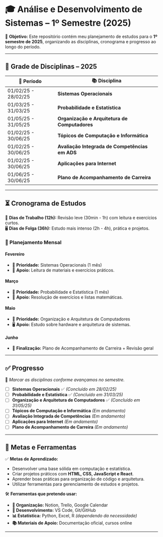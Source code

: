 # 🎓 Análise e Desenvolvimento de Sistemas – 1º Semestre (2025)

📌 **Objetivo:** Este repositório contém meu planejamento de estudos para o **1º semestre de 2025**, organizando as disciplinas, cronograma e progresso ao longo do período.

---

## 📅 **Grade de Disciplinas – 2025**
| 📆 Período | 📚 Disciplina |
|------------|--------------------------------------------|
| 01/02/25 - 28/02/25 | **Sistemas Operacionais** |
| 01/03/25 - 31/03/25 | **Probabilidade e Estatística** |
| 01/05/25 - 31/05/25 | **Organização e Arquitetura de Computadores** |
| 01/02/25 - 30/06/25 | **Tópicos de Computação e Informática** |
| 01/02/25 - 30/06/25 | **Avaliação Integrada de Competências em ADS** |
| 01/02/25 - 30/06/25 | **Aplicações para Internet** |
| 01/06/25 - 30/06/25 | **Plano de Acompanhamento de Carreira** |

---

## ⏳ **Cronograma de Estudos**
📖 **Dias de Trabalho (12h):** Revisão leve (30min - 1h) com leitura e exercícios curtos.  
🖥️ **Dias de Folga (36h):** Estudo mais intenso (2h - 4h), prática e projetos.  

### **📆 Planejamento Mensal**
#### **Fevereiro**
- 📌 **Prioridade:** Sistemas Operacionais (1 mês)  
- 📘 **Apoio:** Leitura de materiais e exercícios práticos.  

#### **Março**
- 📌 **Prioridade:** Probabilidade e Estatística (1 mês)  
- 🔢 **Apoio:** Resolução de exercícios e listas matemáticas.  

#### **Maio**
- 📌 **Prioridade:** Organização e Arquitetura de Computadores  
- 🖥️ **Apoio:** Estudo sobre hardware e arquitetura de sistemas.  

#### **Junho**
- 📌 **Finalização:** Plano de Acompanhamento de Carreira + Revisão geral  

---

## ✅ **Progresso**
📌 _Marcar as disciplinas conforme avançamos no semestre._  

- [ ] **Sistemas Operacionais** ✅ _(Concluído em 28/02/25)_  
- [ ] **Probabilidade e Estatística** ✅ _(Concluído em 31/03/25)_  
- [ ] **Organização e Arquitetura de Computadores** ✅ _(Concluído em 31/05/25)_  
- [ ] **Tópicos de Computação e Informática** _(Em andamento)_  
- [ ] **Avaliação Integrada de Competências** _(Em andamento)_  
- [ ] **Aplicações para Internet** _(Em andamento)_  
- [ ] **Plano de Acompanhamento de Carreira** _(Em andamento)_  

---

## 🎯 **Metas e Ferramentas**
✅ **Metas de Aprendizado:**
- Desenvolver uma base sólida em computação e estatística.  
- Criar projetos práticos com **HTML, CSS, JavaScript e React**.  
- Aprender boas práticas para organização de código e arquitetura.  
- Utilizar ferramentas para gerenciamento de estudos e projetos.  

🛠️ **Ferramentas que pretendo usar:**
- **📒 Organização:** Notion, Trello, Google Calendar  
- **📂 Desenvolvimento:** VS Code, Git/GitHub  
- **📊 Estatística:** Python, Excel, R _(dependendo da necessidade)_  
- **📚 Materiais de Apoio:** Documentação oficial, cursos online  

---

